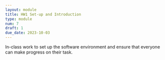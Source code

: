 ```yaml
---
layout: module
title: HW1 Set-up and Introduction
type: module
num: 7
draft: 1
due_date: 2023-10-03
---
```


In-class work to set up the software environment and ensure that everyone can make progress on their task.
